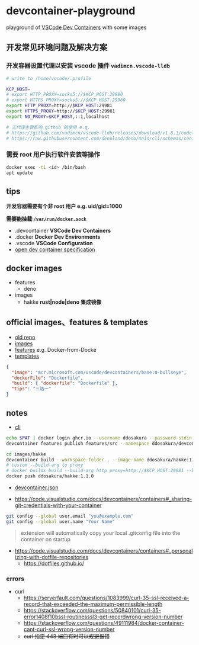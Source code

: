 # devcontainer-playground

playground of
[VSCode Dev Containers](https://code.visualstudio.com/docs/devcontainers/containers)
with some images

## 开发常见环境问题及解决方案

### 开发容器设置代理以安装 vscode 插件 `vadimcn.vscode-lldb`

```bash
# write to /home/vscode/.profile

KCP_HOST=
# export HTTP_PROXY=socks5://$KCP_HOST:29980
# export HTTPS_PROXY=socks5://$KCP_HOST:29980
export HTTP_PROXY=http://$KCP_HOST:29981
export HTTPS_PROXY=http://$KCP_HOST:29981
export NO_PROXY=$KCP_HOST,::1,localhost

# 无代理主要影响 github 的使用 e.g.
# https://github.com/vadimcn/vscode-lldb/releases/download/v1.8.1/codelldb-x86_64-linux.vsix
# https://raw.githubusercontent.com/denoland/deno/main/cli/schemas/config-file.v1.json
```

### 需要 root 用户执行软件安装等操作

```bash
docker exec -ti <id> /bin/bash
apt update
```

## tips

**开发容器需要有个非 root 用户 e.g. uid/gid=1000**

**~~需要能挂载 `/var/run/docker.sock`~~**

- .devcontainer **VSCode Dev Containers**
- .docker **Docker Dev Environments**
- .vscode **VSCode Configuration**
- [open dev container specification](https://containers.dev)

## docker images

- features
  - deno
- images
  - hakke **rust|node|deno 集成镜像**

## official images、features & templates

- [old repo](https://github.com/microsoft/vscode-dev-containers)
- [images](https://github.com/devcontainers/images)
- [features](https://github.com/devcontainers/features) e.g. Docker-from-Docke
- [templates](https://containers.dev/templates)

```json
{
  "image": "mcr.microsoft.com/vscode/devcontainers/base:0-bullseye",
  "dockerFile": "Dockerfile",
  "build": { "dockerfile": "Dockerfile" },
  "tips": "三选一"
}
```

## notes

- [cli](https://github.com/devcontainers/cli)

```bash
echo $PAT | docker login ghcr.io --username ddosakura --password-stdin
devcontainer features publish features/src --namespace ddosakura/devcontainer-playground

cd images/hakke
devcontainer build --workspace-folder . --image-name ddosakura/hakke:1.1.0 .
# custom --build-arg to proxy
# docker buildx build --build-arg http_proxy=http://$KCP_HOST:29981 --build-arg https_proxy=http://$KCP_HOST:29981 --load --build-arg BUILDKIT_INLINE_CACHE=1 -f /tmp/devcontainercli-vscode/container-features/0.27.1-1673373333621/Dockerfile-with-features -t ddosakura/hakke:1.1.0 --target dev_containers_target_stage --build-context dev_containers_feature_content_source=/tmp/devcontainercli-vscode/container-features/0.27.1-1673373333621 --build-arg _DEV_CONTAINERS_BASE_IMAGE=dev_container_auto_added_stage_label --build-arg _DEV_CONTAINERS_IMAGE_USER=vscode --build-arg _DEV_CONTAINERS_FEATURE_CONTENT_SOURCE=dev_container_feature_content_temp /workspaces/devcontainer-playground/images/hakke/.devcontainer
docker push ddosakura/hakke:1.1.0
```

- [devcontainer.json](https://containers.dev/implementors/json_reference)

- https://code.visualstudio.com/docs/devcontainers/containers#_sharing-git-credentials-with-your-container

```bash
git config --global user.email "you@example.com"
git config --global user.name "Your Name"
```

> extension will automatically copy your local .gitconfig file into the
> container on startup

- https://code.visualstudio.com/docs/devcontainers/containers#_personalizing-with-dotfile-repositories
  - https://dotfiles.github.io/

### errors

- curl
  - https://serverfault.com/questions/1083999/curl-35-ssl-received-a-record-that-exceeded-the-maximum-permissible-length
  - https://stackoverflow.com/questions/50840101/curl-35-error1408f10bssl-routinesssl3-get-recordwrong-version-number
  - https://stackoverflow.com/questions/49111984/docker-container-cant-curl-ssl-wrong-version-number
  - ~~curl 指定 443 端口有时可以规避报错~~
